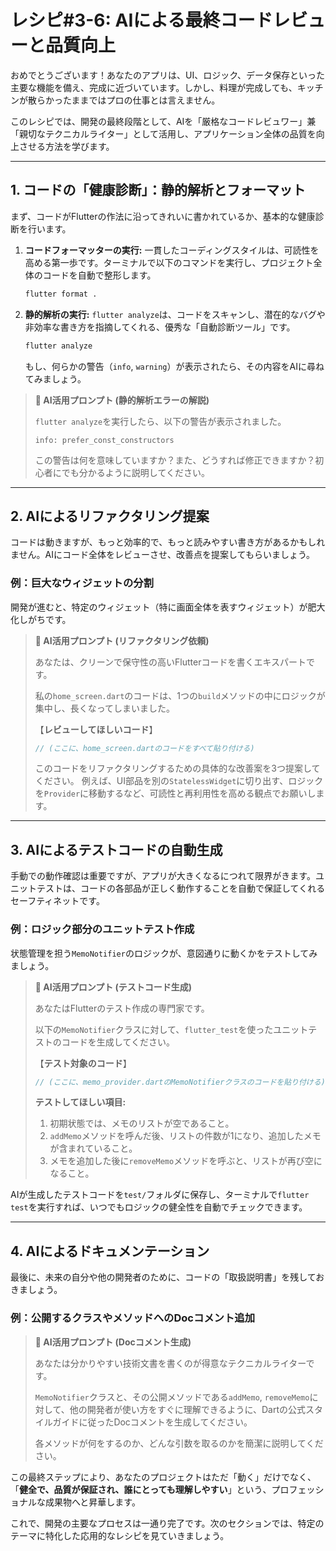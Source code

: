 # レシピ#3-6: AIによる最終コードレビューと品質向上

おめでとうございます！あなたのアプリは、UI、ロジック、データ保存といった主要な機能を備え、完成に近づいています。しかし、料理が完成しても、キッチンが散らかったままではプロの仕事とは言えません。

このレシピでは、開発の最終段階として、AIを「厳格なコードレビュワー」兼「親切なテクニカルライター」として活用し、アプリケーション全体の品質を向上させる方法を学びます。

---

## 1. コードの「健康診断」：静的解析とフォーマット

まず、コードがFlutterの作法に沿ってきれいに書かれているか、基本的な健康診断を行います。

1.  **コードフォーマッターの実行:**
    一貫したコーディングスタイルは、可読性を高める第一歩です。ターミナルで以下のコマンドを実行し、プロジェクト全体のコードを自動で整形します。
    ```bash
    flutter format .
    ```

2.  **静的解析の実行:**
    `flutter analyze`は、コードをスキャンし、潜在的なバグや非効率な書き方を指摘してくれる、優秀な「自動診断ツール」です。
    ```bash
    flutter analyze
    ```
    もし、何らかの警告（`info`, `warning`）が表示されたら、その内容をAIに尋ねてみましょう。

> **🤖 AI活用プロンプト (静的解析エラーの解説)**
>
> `flutter analyze`を実行したら、以下の警告が表示されました。
>
> `info: prefer_const_constructors`
>
> この警告は何を意味していますか？また、どうすれば修正できますか？初心者にでも分かるように説明してください。

---

## 2. AIによるリファクタリング提案

コードは動きますが、もっと効率的で、もっと読みやすい書き方があるかもしれません。AIにコード全体をレビューさせ、改善点を提案してもらいましょう。

### 例：巨大なウィジェットの分割

開発が進むと、特定のウィジェット（特に画面全体を表すウィジェット）が肥大化しがちです。

> **🤖 AI活用プロンプト (リファクタリング依頼)**
>
> あなたは、クリーンで保守性の高いFlutterコードを書くエキスパートです。
>
> 私の`home_screen.dart`のコードは、1つの`build`メソッドの中にロジックが集中し、長くなってしまいました。
>
> 【**レビューしてほしいコード**】
> ```dart
> // (ここに、home_screen.dartのコードをすべて貼り付ける)
> ```
>
> このコードをリファクタリングするための具体的な改善案を3つ提案してください。
> 例えば、UI部品を別の`StatelessWidget`に切り出す、ロジックを`Provider`に移動するなど、可読性と再利用性を高める観点でお願いします。

---

## 3. AIによるテストコードの自動生成

手動での動作確認は重要ですが、アプリが大きくなるにつれて限界がきます。ユニットテストは、コードの各部品が正しく動作することを自動で保証してくれるセーフティネットです。

### 例：ロジック部分のユニットテスト作成

状態管理を担う`MemoNotifier`のロジックが、意図通りに動くかをテストしてみましょう。

> **🤖 AI活用プロンプト (テストコード生成)**
>
> あなたはFlutterのテスト作成の専門家です。
>
> 以下の`MemoNotifier`クラスに対して、`flutter_test`を使ったユニットテストのコードを生成してください。
>
> 【**テスト対象のコード**】
> ```dart
> // (ここに、memo_provider.dartのMemoNotifierクラスのコードを貼り付ける)
> ```
>
> **テストしてほしい項目:**
> 1.  初期状態では、メモのリストが空であること。
> 2.  `addMemo`メソッドを呼んだ後、リストの件数が1になり、追加したメモが含まれていること。
> 3.  メモを追加した後に`removeMemo`メソッドを呼ぶと、リストが再び空になること。

AIが生成したテストコードを`test/`フォルダに保存し、ターミナルで`flutter test`を実行すれば、いつでもロジックの健全性を自動でチェックできます。

---

## 4. AIによるドキュメンテーション

最後に、未来の自分や他の開発者のために、コードの「取扱説明書」を残しておきましょう。

### 例：公開するクラスやメソッドへのDocコメント追加

> **🤖 AI活用プロンプト (Docコメント生成)**
>
> あなたは分かりやすい技術文書を書くのが得意なテクニカルライターです。
>
> `MemoNotifier`クラスと、その公開メソッドである`addMemo`, `removeMemo`に対して、他の開発者が使い方をすぐに理解できるように、Dartの公式スタイルガイドに従ったDocコメントを生成してください。
>
> 各メソッドが何をするのか、どんな引数を取るのかを簡潔に説明してください。

この最終ステップにより、あなたのプロジェクトはただ「動く」だけでなく、「**健全で、品質が保証され、誰にとっても理解しやすい**」という、プロフェッショナルな成果物へと昇華します。

これで、開発の主要なプロセスは一通り完了です。次のセクションでは、特定のテーマに特化した応用的なレシピを見ていきましょう。
